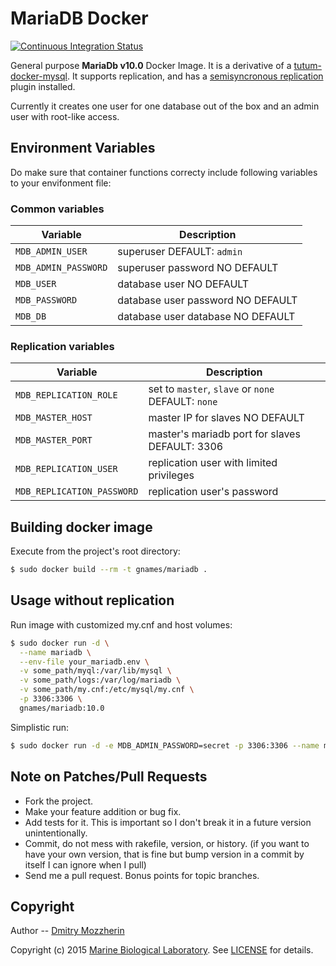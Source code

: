 MariaDB Docker
==============

[![Continuous Integration Status][1]][2]

General purpose **MariaDb v10.0** Docker Image. It is a derivative of a
[tutum-docker-mysql][3].  It supports replication, and has a [semisyncronous
replication][4] plugin installed.

Currently it creates one user for one database out of the box and an admin user
with root-like access.

Environment Variables
---------------------

Do make sure that container functions correcty include following variables to
your envifonment file:

### Common variables

Variable             | Description
---------------------|----------------------------------
`MDB_ADMIN_USER`     | superuser DEFAULT: `admin`
`MDB_ADMIN_PASSWORD` | superuser password NO DEFAULT
`MDB_USER`           | database user NO DEFAULT
`MDB_PASSWORD`       | database user password NO DEFAULT
`MDB_DB`             | database user database NO DEFAULT

### Replication variables

Variable                   | Description
---------------------------|---------------------------------------------------
`MDB_REPLICATION_ROLE`     | set to `master`, `slave` or `none` DEFAULT: `none`
`MDB_MASTER_HOST`          | master IP for slaves NO DEFAULT
`MDB_MASTER_PORT`          | master's mariadb port for slaves DEFAULT: 3306
`MDB_REPLICATION_USER`     | replication user with limited privileges
`MDB_REPLICATION_PASSWORD` | replication user's password

Building docker image
---------------------

Execute from the project's root directory:

```bash
$ sudo docker build --rm -t gnames/mariadb .
```

Usage without replication
-------------------------

Run image with customized my.cnf and host volumes:

```bash
$ sudo docker run -d \
  --name mariadb \
  --env-file your_mariadb.env \
  -v some_path/myql:/var/lib/mysql \
  -v some_path/logs:/var/log/mariadb \
  -v some_path/my.cnf:/etc/mysql/my.cnf \
  -p 3306:3306 \
  gnames/mariadb:10.0
```
Simplistic run:

```bash
$ sudo docker run -d -e MDB_ADMIN_PASSWORD=secret -p 3306:3306 --name mariadb gnames/mariadb:10.0
```
Note on Patches/Pull Requests
-----------------------------

* Fork the project.
* Make your feature addition or bug fix.
* Add tests for it. This is important so I don't break it in a
  future version unintentionally.
* Commit, do not mess with rakefile, version, or history.
  (if you want to have your own version, that is fine but bump
  version in a commit by itself I can ignore when I pull)
* Send me a pull request. Bonus points for topic branches.


Copyright
---------

Author -- [Dmitry Mozzherin][5]


Copyright (c) 2015 [Marine Biological Laboratory][6]. See [LICENSE][7] for details.


[1]: https://circleci.com/gh/GlobalNamesArchitecture/mariadb-docker.svg?style=shield
[2]: https://circleci.com/gh/GlobalNamesArchitecture/mariadb-docker
[3]: https://github.com/tutumcloud/tutum-docker-mysql
[4]: https://dev.mysql.com/doc/refman/5.6/en/replication-semisync.html
[5]: https://github.com/dimus
[6]: http://mbl.edu
[7]: https://raw.githubusercontent.com/GlobalNamesArchitecture/mariadb-docker/master/LICENSE

